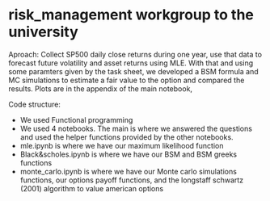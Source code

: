 # risk_management workgroup to the university

Aproach: 
Collect SP500 daily close returns during one year, use that data to forecast future volatility and asset returns using MLE.
With that and using some paramters given by the task sheet, we developed a BSM formula and MC simulations to estimate a fair value to the option and compared the results.  Plots are in the appendix of the main notebook,

Code structure:
* We used Functional programming 
* We used 4 notebooks. The main is where we answered the questions and used the helper functions provided by the other notebooks.
* mle.ipynb is where we have our maximum likelihood function
* Black&scholes.ipynb is where we have our BSM and BSM greeks functions
* monte_carlo.ipynb is where we have our Monte carlo simulations functions, our options payoff functions, and the longstaff schwartz (2001) algorithm to value american options
